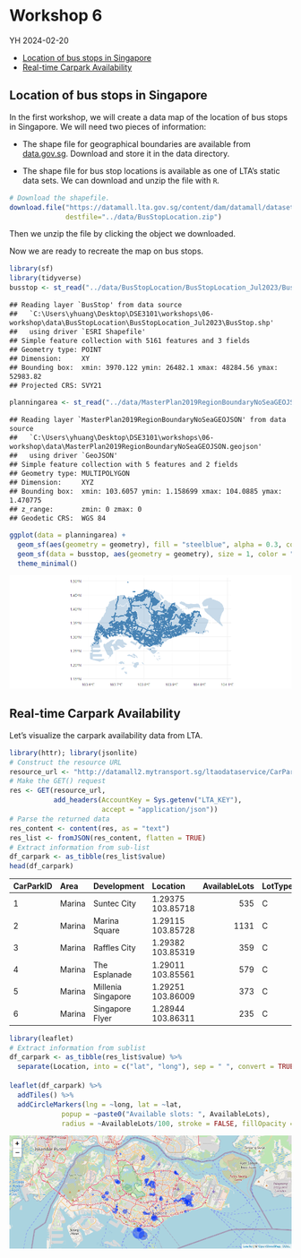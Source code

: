 Workshop 6
================
YH
2024-02-20

- [Location of bus stops in
  Singapore](#location-of-bus-stops-in-singapore)
- [Real-time Carpark Availability](#real-time-carpark-availability)

## Location of bus stops in Singapore

In the first workshop, we will create a data map of the location of bus
stops in Singapore. We will need two pieces of information:

- The shape file for geographical boundaries are available from
  [data.gov.sg](../data/BusStopLocation.zip). Download and store it in
  the data directory.

- The shape file for bus stop locations is available as one of LTA’s
  static data sets. We can download and unzip the file with `R`.

``` r
# Download the shapefile.
download.file("https://datamall.lta.gov.sg/content/dam/datamall/datasets/Geospatial/BusStopLocation.zip",
              destfile="../data/BusStopLocation.zip")
```

Then we unzip the file by clicking the object we downloaded.

Now we are ready to recreate the map on bus stops.

``` r
library(sf)
library(tidyverse)
busstop <- st_read("../data/BusStopLocation/BusStopLocation_Jul2023/BusStop.shp")
```

    ## Reading layer `BusStop' from data source 
    ##   `C:\Users\yhuang\Desktop\DSE3101\workshops\06-workshop\data\BusStopLocation\BusStopLocation_Jul2023\BusStop.shp' 
    ##   using driver `ESRI Shapefile'
    ## Simple feature collection with 5161 features and 3 fields
    ## Geometry type: POINT
    ## Dimension:     XY
    ## Bounding box:  xmin: 3970.122 ymin: 26482.1 xmax: 48284.56 ymax: 52983.82
    ## Projected CRS: SVY21

``` r
planningarea <- st_read("../data/MasterPlan2019RegionBoundaryNoSeaGEOJSON.geojson")
```

    ## Reading layer `MasterPlan2019RegionBoundaryNoSeaGEOJSON' from data source 
    ##   `C:\Users\yhuang\Desktop\DSE3101\workshops\06-workshop\data\MasterPlan2019RegionBoundaryNoSeaGEOJSON.geojson' 
    ##   using driver `GeoJSON'
    ## Simple feature collection with 5 features and 2 fields
    ## Geometry type: MULTIPOLYGON
    ## Dimension:     XYZ
    ## Bounding box:  xmin: 103.6057 ymin: 1.158699 xmax: 104.0885 ymax: 1.470775
    ## z_range:       zmin: 0 zmax: 0
    ## Geodetic CRS:  WGS 84

``` r
ggplot(data = planningarea) +
  geom_sf(aes(geometry = geometry), fill = "steelblue", alpha = 0.3, color = "white") +
  geom_sf(data = busstop, aes(geometry = geometry), size = 1, color = "steelblue") +
  theme_minimal()
```

![](06-workshop_files/figure-gfm/unnamed-chunk-3-1.png)<!-- -->

## Real-time Carpark Availability

Let’s visualize the carpark availability data from LTA.

``` r
library(httr); library(jsonlite)
# Construct the resource URL
resource_url <- "http://datamall2.mytransport.sg/ltaodataservice/CarParkAvailabilityv2"
# Make the GET() request
res <- GET(resource_url, 
           add_headers(AccountKey = Sys.getenv("LTA_KEY"),
                       accept = "application/json"))
# Parse the returned data
res_content <- content(res, as = "text")
res_list <- fromJSON(res_content, flatten = TRUE)
# Extract information from sub-list
df_carpark <- as_tibble(res_list$value)
head(df_carpark)
```

<div class="kable-table">

| CarParkID | Area   | Development        | Location          | AvailableLots | LotType | Agency |
|:----------|:-------|:-------------------|:------------------|--------------:|:--------|:-------|
| 1         | Marina | Suntec City        | 1.29375 103.85718 |           535 | C       | LTA    |
| 2         | Marina | Marina Square      | 1.29115 103.85728 |          1131 | C       | LTA    |
| 3         | Marina | Raffles City       | 1.29382 103.85319 |           359 | C       | LTA    |
| 4         | Marina | The Esplanade      | 1.29011 103.85561 |           579 | C       | LTA    |
| 5         | Marina | Millenia Singapore | 1.29251 103.86009 |           373 | C       | LTA    |
| 6         | Marina | Singapore Flyer    | 1.28944 103.86311 |           235 | C       | LTA    |

</div>

``` r
library(leaflet)
# Extract information from sublist
df_carpark <- as_tibble(res_list$value) %>%
  separate(Location, into = c("lat", "long"), sep = " ", convert = TRUE)

leaflet(df_carpark) %>%
  addTiles() %>%
  addCircleMarkers(lng = ~long, lat = ~lat,
             popup = ~paste0("Available slots: ", AvailableLots),
             radius = ~AvailableLots/100, stroke = FALSE, fillOpacity = 0.5)
```

![](06-workshop_files/figure-gfm/unnamed-chunk-5-1.png)<!-- -->
